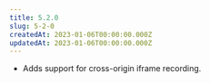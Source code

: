```yaml
---
title: 5.2.0
slug: 5-2-0
createdAt: 2023-01-06T00:00:00.000Z
updatedAt: 2023-01-06T00:00:00.000Z
---
```


- Adds support for cross-origin iframe recording.
